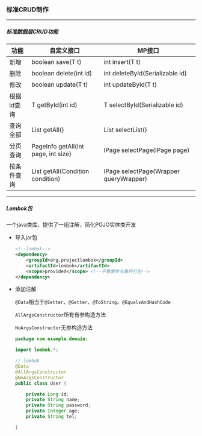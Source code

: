 ### 标准CRUD制作

----------------

##### 标准数据层CRUD功能

| 功能       | 自定义接口                             | MP接口                                       |
| ---------- | -------------------------------------- | -------------------------------------------- |
| 新增       | boolean save(T t)                      | int insert(T t)                              |
| 删除       | boolean delete(int id)                 | int deleteById(Serializable id)              |
| 修改       | boolean update(T t)                    | int updateById(T t)                          |
| 根据id查询 | T getById(int id)                      | T selectById(Serializable id)                |
| 查询全部   | List<T> getAll()                       | List<T> selectList()                         |
| 分页查询   | PageInfo<T> getAll(int page, int size) | IPage<T> selectPage(IPage<T> page)           |
| 按条件查询 | List<T> getAll(Condition condition)    | IPage<T> selectPage(Wrapper<T> queryWrapper) |

------------

##### Lombok包

一个java类库，提供了一组注解，简化POJO实体类开发

- 导入jar包

  ```xml
  <!--lombok-->
  <dependency>
      <groupId>org.projectlombok</groupId>
      <artifactId>lombok</artifactId>
      <scope>provided</scope> <!--不需要参与最终打包-->
  </dependency>
  ```

- 添加注解

  `@Data`相当于`@Setter`、`@Getter`、`@ToString`、`@EqualsAndHashCode`

  `AllArgsConstructor`所有有参构造方法

  `NoArgsConstructor`无参构造方法

  ```java
  package com.example.domain;
  
  import lombok.*;
  
  // lombok
  @Data
  @AllArgsConstructor
  @NoArgsConstructor
  public class User {
  
      private Long id;
      private String name;
      private String password;
      private Integer age;
      private String tel;
  
  }
  ```